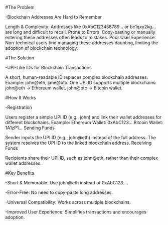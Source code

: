 #The Problem

-Blockchain Addresses Are Hard to Remember

Length & Complexity: Addresses like 0xAbC123456789... or bc1qxy2kg... are long and difficult to recall.
Prone to Errors. Copy-pasting or manually entering these addresses often leads to mistakes.
Poor User Experience: Non-technical users find managing these addresses daunting, limiting the adoption of blockchain technology.

#The Solution

-UPI-Like IDs for Blockchain Transactions

A short, human-readable ID replaces complex blockchain addresses.
Example: john@eth, jane@btc.
One UPI ID supports multiple blockchains:
john@eth → Ethereum wallet.
john@btc → Bitcoin wallet.

#How It Works

-Registration

Users register a simple UPI ID (e.g., john) and link their wallet addresses for different blockchains.
Example:
Ethereum Wallet: 0xAbC123...
Bitcoin Wallet: 1A1zP1...
Sending Funds

Sender inputs the UPI ID (e.g., john@eth) instead of the full address.
The system resolves the UPI ID to the linked blockchain address.
Receiving Funds

Recipients share their UPI ID, such as john@eth, rather than their complex wallet addresses.

#Key Benefits

-Short & Memorable: Use john@eth instead of 0xAbC123....

-Error-Free: No need to copy-paste long addresses.

-Universal Compatibility: Works across multiple blockchains.

-Improved User Experience: Simplifies transactions and encourages adoption.
